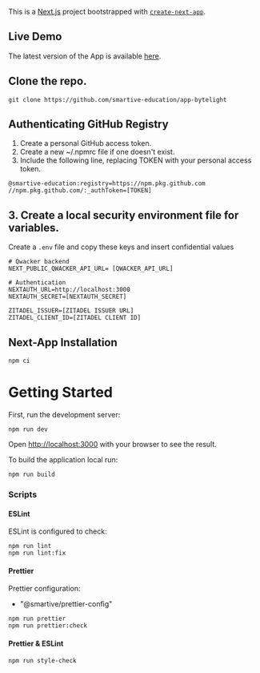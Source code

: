 This is a [Next.js](https://nextjs.org/) project bootstrapped with [`create-next-app`](https://github.com/vercel/next.js/tree/canary/packages/create-next-app).

## Live Demo

The latest version of the App is available [here](https://app-bytelight-two.vercel.app/).

## Clone the repo.

`git clone https://github.com/smartive-education/app-bytelight`

## Authenticating GitHub Registry

1. Create a personal GitHub access token.
2. Create a new ~/.npmrc file if one doesn't exist.
3. Include the following line, replacing TOKEN with your personal access token.

```console
@smartive-education:registry=https://npm.pkg.github.com
//npm.pkg.github.com/:_authToken=[TOKEN]
```

## 3. Create a local security environment file for variables.

Create a `.env` file and copy these keys and insert confidential values

    # Qwacker backend
    NEXT_PUBLIC_QWACKER_API_URL= [QWACKER_API_URL]

    # Authentication
    NEXTAUTH_URL=http://localhost:3000
    NEXTAUTH_SECRET=[NEXTAUTH_SECRET]

    ZITADEL_ISSUER=[ZITADEL ISSUER URL]
    ZITADEL_CLIENT_ID=[ZITADEL CLIENT ID]

## Next-App Installation

```console
npm ci
```

# Getting Started

First, run the development server:

```console
npm run dev
```

Open [http://localhost:3000](http://localhost:3000) with your browser to see the result.

To build the application local run:

```console
npm run build
```

### Scripts

#### ESLint

ESLint is configured to check:

```console
npm run lint
npm run lint:fix
```

#### Prettier

Prettier configuration:

- "@smartive/prettier-config"

```console
npm run prettier
npm run prettier:check
```

#### Prettier & ESLint

```console
npm run style-check
```
